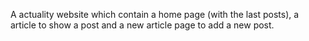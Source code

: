 A actuality website which contain a home page (with the last posts), a article to show a post and a new article page to add a new post.
